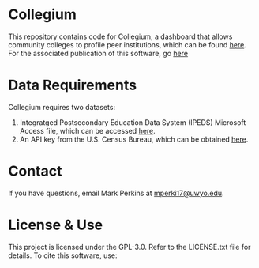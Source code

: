 # Collegium
This repository contains code for Collegium, a dashboard that allows community colleges to profile peer institutions, which can be found [here](https://marksresearch.shinyapps.io/collegium/). For the associated publication of this software, go [here](https://rpubs.com/MarkRules/1186315)

# Data Requirements
Collegium requires two datasets: 
  1) Integratged Postsecondary Education Data System (IPEDS) Microsoft Access file, which can be accessed [here](https://nces.ed.gov/ipeds/use-the-data/download-access-database).
  2) An API key from the U.S. Census Bureau, which can be obtained [here](http://api.census.gov/data/key_signup.html).

# Contact
If you have questions, email Mark Perkins at mperki17@uwyo.edu.

# License & Use
This project is licensed under the GPL-3.0. Refer to the LICENSE.txt file for details.
To cite this software, use: 
<citations if published>
